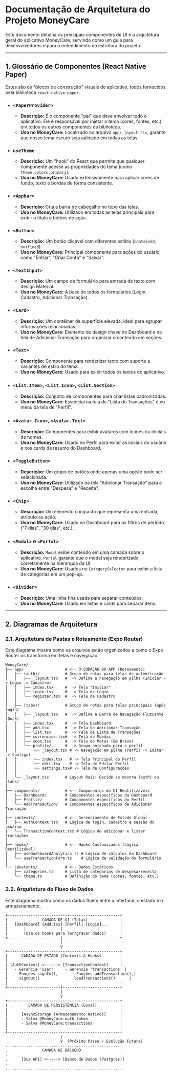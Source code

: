 # Documentação de Arquitetura do Projeto MoneyCare

Este documento detalha os principais componentes de UI e a arquitetura geral do aplicativo MoneyCare, servindo como um guia para desenvolvedores e para o entendimento da estrutura do projeto.

---

## 1. Glossário de Componentes (React Native Paper)

Estes são os "blocos de construção" visuais do aplicativo, todos fornecidos pela biblioteca `react-native-paper`.

* ### `<PaperProvider>`
  * **Descrição:** É o componente "pai" que deve envolver todo o aplicativo. Ele é responsável por injetar o tema (cores, fontes, etc.) em todos os outros componentes da biblioteca.
  * **Uso no MoneyCare:** Localizado no arquivo `app/_layout.tsx`, garante que nosso tema escuro seja aplicado em todas as telas.

* ### `useTheme`
  * **Descrição:** Um "hook" do React que permite que qualquer componente acesse as propriedades do tema (como `theme.colors.primary`).
  * **Uso no MoneyCare:** Usado extensivamente para aplicar cores de fundo, texto e bordas de forma consistente.

* ### `<Appbar>`
  * **Descrição:** Cria a barra de cabeçalho no topo das telas.
  * **Uso no MoneyCare:** Utilizado em todas as telas principais para exibir o título e botões de ação.

* ### `<Button>`
  * **Descrição:** Um botão clicável com diferentes estilos (`contained`, `outlined`).
  * **Uso no MoneyCare:** Principal componente para ações do usuário, como "Entrar", "Criar Conta" e "Salvar".

* ### `<TextInput>`
  * **Descrição:** Um campo de formulário para entrada de texto com design Material.
  * **Uso no MoneyCare:** A base de todos os formulários (Login, Cadastro, Adicionar Transação).

* ### `<Card>`
  * **Descrição:** Um contêiner de superfície elevada, ideal para agrupar informações relacionadas.
  * **Uso no MoneyCare:** Elemento de design chave no Dashboard e na tela de Adicionar Transação para organizar o conteúdo em seções.

* ### `<Text>`
  * **Descrição:** Componente para renderizar texto com suporte a variantes de estilo do tema.
  * **Uso no MoneyCare:** Usado para exibir todos os textos do aplicativo.

* ### `<List.Item>`, `<List.Icon>`, `<List.Section>`
  * **Descrição:** Conjunto de componentes para criar listas padronizadas.
  * **Uso no MoneyCare:** Essencial na tela de "Lista de Transações" e no menu da tela de "Perfil".

* ### `<Avatar.Icon>`, `<Avatar.Text>`
  * **Descrição:** Componentes para exibir avatares com ícones ou iniciais de nomes.
  * **Uso no MoneyCare:** Usado no Perfil para exibir as iniciais do usuário e nos cards de resumo do Dashboard.

* ### `<ToggleButton>`
  * **Descrição:** Um grupo de botões onde apenas uma opção pode ser selecionada.
  * **Uso no MoneyCare:** Utilizado na tela "Adicionar Transação" para a escolha entre "Despesa" e "Receita".

* ### `<Chip>`
  * **Descrição:** Um elemento compacto que representa uma entrada, atributo ou ação.
  * **Uso no MoneyCare:** Usado no Dashboard para os filtros de período ("7 dias", "30 dias", etc.).

* ### `<Modal>` e `<Portal>`
  * **Descrição:** `Modal` exibe conteúdo em uma camada sobre o aplicativo. `Portal` garante que o modal seja renderizado corretamente na hierarquia da UI.
  * **Uso no MoneyCare:** Usados no `CategorySelector` para exibir a lista de categorias em um pop-up.

* ### `<Divider>`
  * **Descrição:** Uma linha fina usada para separar conteúdos.
  * **Uso no MoneyCare:** Usado em listas e cards para separar itens.

---

## 2. Diagramas de Arquitetura

### 2.1. Arquitetura de Pastas e Roteamento (Expo Router)

Este diagrama mostra como os arquivos estão organizados e como o Expo Router os transforma em telas e navegação.

```text
MoneyCare/
├── app/                  # <-- O CORAÇÃO DO APP (Roteamento)
│   ├── (auth)/           # Grupo de rotas para telas de autenticação
│   │   ├── _layout.tsx   #  -> Define a navegação em pilha (Iniciar -> Login -> Cadastro)
│   │   ├── index.tsx     #  -> Tela "Iniciar"
│   │   ├── login.tsx     #  -> Tela de Login
│   │   └── register.tsx  #  -> Tela de Cadastro
│   │
│   ├── (tabs)/           # Grupo de rotas para telas principais (após login)
│   │   ├── _layout.tsx   #  -> Define a Barra de Navegação Flutuante (Dock)
│   │   ├── index.tsx     #  -> Tela Dashboard
│   │   ├── add.tsx       #  -> Tela de Adicionar Transação
│   │   ├── list.tsx      #  -> Tela de Lista de Transações
│   │   ├── currencies.tsx#  -> Tela de Moedas
│   │   ├── soon.tsx      #  -> Tela de Metas (Em Breve)
│   │   └── profile/      #  -> Grupo aninhado para o perfil
│   │       ├── _layout.tsx # -> Navegação em pilha (Perfil -> Editar -> Configs)
│   │       ├── index.tsx   # -> Tela Principal do Perfil
│   │       ├── edit.tsx    # -> Tela de Editar Perfil
│   │       └── settings.tsx# -> Tela de Configurações
│   │
│   └── _layout.tsx       # Layout Raiz: Decide se mostra (auth) ou (tabs)
│
├── components/           # <-- Componentes de UI Reutilizáveis
│   ├── Dashboard/        # Componentes específicos da Dashboard
│   ├── Profile/          # Componentes específicos do Perfil
│   └── AddTransaction/   # Componentes específicos de Adicionar Transação
│
├── contexts/             # <-- Gerenciamento de Estado Global
│   ├── AuthContext.tsx   # Lógica de login, cadastro e sessão do usuário
│   └── TransactionContext.tsx # Lógica de adicionar e listar transações
│
├── hooks/                # <-- Hooks Customizados (Lógica Reutilizável)
│   ├── useDashboardAnalytics.ts # Lógica de cálculos da Dashboard
│   └── useTransactionForm.ts    # Lógica de validação do formulário
│
└── constants/            # <-- Dados Estáticos
    ├── categories.ts     # Lista de categorias de despesa/receita
    └── theme.ts          # Definição do tema (cores, fontes, etc.)
```

### 2.2. Arquitetura de Fluxo de Dados

Este diagrama mostra como os dados fluem entre a interface, o estado e o armazenamento.

```text
+-------------------------------------------------+
|               CAMADA DE UI (Telas)              |
|   [Dashboard] [Add.tsx] [Perfil] [Login]...     |
|       |               |               |         |
|       (Usa os hooks para ler/gravar dados)      |
+-----------------------|-------------------------+
                        |
                        V
+-------------------------------------------------+
|      CAMADA DE ESTADO (Contexts & Hooks)        |
|                                                 |
| [AuthContext] <------> [TransactionContext]     |
|   - Gerencia 'user'     - Gerencia 'transactions' |
|   - Funções signIn(),      - Funções addTransaction(),|
|     signOut()               loadTransactions()      |
|                                                 |
+-----------------------|-------------------------+
                        |
                        V
+-------------------------------------------------+
|         CAMADA DE PERSISTÊNCIA (Local)          |
|                                                 |
|      [AsyncStorage (Armazenamento Nativo)]      |
|      - Salva @MoneyCare:auth_token              |
|      - Salva @MoneyCare:transactions            |
|                                                 |
+-------------------------------------------------+
                        |
                        V  (Próximo Passo / Evolução Futura)
...................................................
.               CAMADA DE BACKEND                 .
.                                                 .
.      [Sua API] <-----> [Banco de Dados (Postgres)]
.                                                 .
...................................................
```